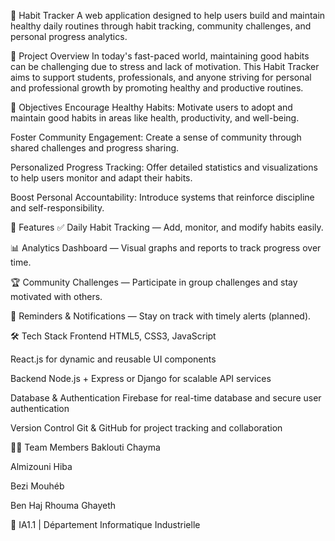 🌱 Habit Tracker
A web application designed to help users build and maintain healthy daily routines through habit tracking, community challenges, and personal progress analytics.

📌 Project Overview
In today's fast-paced world, maintaining good habits can be challenging due to stress and lack of motivation. This Habit Tracker aims to support students, professionals, and anyone striving for personal and professional growth by promoting healthy and productive routines.

🎯 Objectives
Encourage Healthy Habits: Motivate users to adopt and maintain good habits in areas like health, productivity, and well-being.

Foster Community Engagement: Create a sense of community through shared challenges and progress sharing.

Personalized Progress Tracking: Offer detailed statistics and visualizations to help users monitor and adapt their habits.

Boost Personal Accountability: Introduce systems that reinforce discipline and self-responsibility.

🚀 Features
✅ Daily Habit Tracking — Add, monitor, and modify habits easily.

📊 Analytics Dashboard — Visual graphs and reports to track progress over time.

🏆 Community Challenges — Participate in group challenges and stay motivated with others.

🔔 Reminders & Notifications — Stay on track with timely alerts (planned).

🛠️ Tech Stack
Frontend
HTML5, CSS3, JavaScript

React.js for dynamic and reusable UI components

Backend
Node.js + Express or Django for scalable API services

Database & Authentication
Firebase for real-time database and secure user authentication

Version Control
Git & GitHub for project tracking and collaboration


👩‍💻 Team Members
Baklouti Chayma

Almizouni Hiba

Bezi Mouhéb

Ben Haj Rhouma Ghayeth

🧠 IA1.1 | Département Informatique Industrielle

